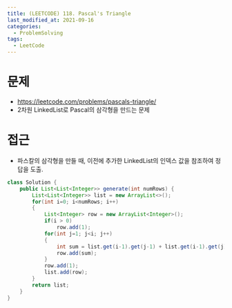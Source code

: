 ```yaml
---
title: (LEETCODE) 118. Pascal's Triangle
last_modified_at: 2021-09-16
categories: 
  - ProblemSolving
tags:
  - LeetCode
---
```

# 문제
- https://leetcode.com/problems/pascals-triangle/
- 2차원 LinkedList로 Pascal의 삼각형을 만드는 문제

# 접근
- 파스칼의 삼각형을 만들 때, 이전에 추가한 LinkedList의 인덱스 값을 참조하여 정답을 도출.

```java
class Solution {
    public List<List<Integer>> generate(int numRows) {
        List<List<Integer>> list = new ArrayList<>();
        for(int i=0; i<numRows; i++)
        {
            List<Integer> row = new ArrayList<Integer>();
            if(i > 0)
                row.add(1);
            for(int j=1; j<i; j++)
            {
                int sum = list.get(i-1).get(j-1) + list.get(i-1).get(j);
                row.add(sum);    
            }
            row.add(1);
            list.add(row);
        }
        return list;
    }
}
```
